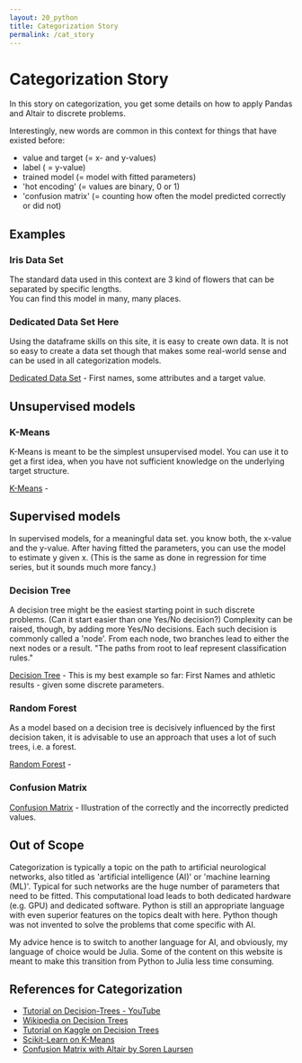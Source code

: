 ```yaml
---
layout: 20_python
title: Categorization Story
permalink: /cat_story
---
```



# Categorization Story

In this story on categorization, you get some details on how to apply Pandas and Altair to discrete problems.

Interestingly, new words are common in this context for things that have existed before:
- value and target (= x- and y-values)
- label ( = y-value)
- trained model (= model with fitted parameters)
- 'hot encoding' (= values are binary, 0 or 1)
- 'confusion matrix' (= counting how often the model predicted correctly or did not)


## Examples

### Iris Data Set

The standard data used in this context are 3 kind of flowers that can be separated by specific lengths.<br>
You can find this model in many, many places.


### Dedicated Data Set Here

Using the dataframe skills on this site, it is easy to create own data.
It is not so easy to create a data set though that makes some real-world sense and can be used in all categorization models.

[Dedicated Data Set](cat_data_set) - First names, some attributes and a target value.



## Unsupervised models


### K-Means
 
K-Means is meant to be the simplest unsupervised model. You can use it to get a first idea, when you have not sufficient knowledge on the underlying target structure.


[K-Means](cat_kmeans) - 



## Supervised models

In supervised models, for a meaningful data set. you know both, the x-value and the y-value. 
After having fitted the parameters, you can use the model to estimate y given x.
(This is the same as done in regression for time series, but it sounds much more fancy.)


### Decision Tree

A decision tree might be the easiest starting point in such discrete problems. (Can it start easier than one Yes/No decision?)
Complexity can be raised, though, by adding more Yes/No decisions. Each such decision is commonly called a 'node'. From each node, two branches lead to either the next nodes or a result. 
"The paths from root to leaf represent classification rules."

[Decision Tree](cat_decision_tree) - This is my best example so far: First Names and athletic results - given some discrete parameters.


### Random Forest

As a model based on a decision tree is decisively influenced by the first decision taken, it is advisable to use an approach that uses a lot of such trees, i.e. a forest.

[Random Forest](cat_random_forest) - 


### Confusion Matrix

[Confusion Matrix](cat_confusion_matrix) - Illustration of the correctly and the incorrectly predicted values.



## Out of Scope

Categorization is typically a topic on the path to artificial neurological networks, also titled as 'artificial intelligence (AI)' or 'machine learning (ML)'.
Typical for such networks are the huge number of parameters that need to be fitted. This computational load leads to both dedicated hardware (e.g. GPU) and dedicated software.
Python is still an appropriate language with even superior features on the topics dealt with here. Python though was not invented to solve the problems that come specific with AI. 

My advice hence is to switch to another language for AI, and obviously, my language of choice would be Julia.
Some of the content on this website is meant to make this transition from Python to Julia less time consuming. 


## References for Categorization

- [Tutorial on Decision-Trees - YouTube](https://github.com/codebasics/py/blob/master/ML/13_kmeans/13_kmeans_tutorial.ipynb)
- [Wikipedia on Decision Trees](https://github.com/codebasics/py/blob/master/ML/13_kmeans/13_kmeans_tutorial.ipynb)
- [Tutorial on Kaggle on Decision Trees](https://www.kaggle.com/faressayah/decision-trees-random-forest-for-beginners#1.-Decision-Tree)
- [Scikit-Learn on K-Means](https://scikit-learn.org/stable/modules/clustering.html#k-means)
- [Confusion Matrix with Altair by Soren Laursen](https://towardsdatascience.com/the-confusion-matrix-visualized-e778584c8834)



